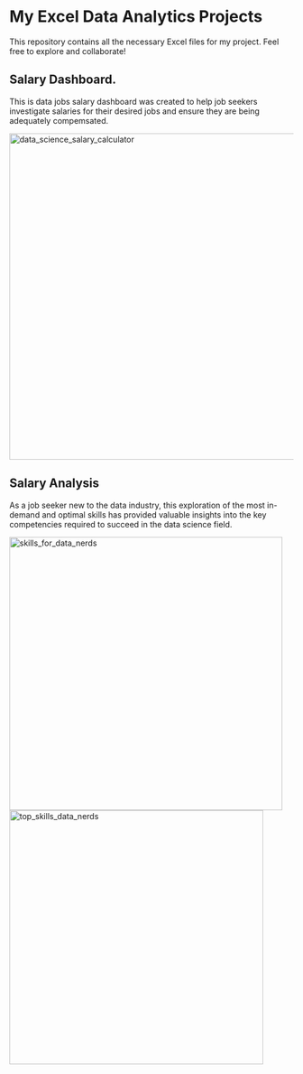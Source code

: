 # My Excel Data Analytics Projects

This repository contains all the necessary Excel files for my project. Feel free to explore and collaborate!

## Salary Dashboard.

This is data jobs salary dashboard was created to help job seekers investigate salaries for their desired jobs and ensure they are being adequately compemsated.


<img width="578" alt="data_science_salary_calculator" src="https://github.com/user-attachments/assets/e5815138-d246-4dd5-9f77-5f19718cc743" />


## Salary Analysis

As a job seeker new to the data industry, this exploration of the most in-demand and optimal skills has provided valuable insights into the key competencies required to succeed in the data science field.

<img width="484" alt="skills_for_data_nerds" src="https://github.com/user-attachments/assets/a513ab35-b367-462f-ace0-eea6712d2b3a" />



 <img width="450" height="" alt="top_skills_data_nerds" src="https://github.com/user-attachments/assets/9a3c5e4c-3961-4354-9edb-b8a65429e801" />



